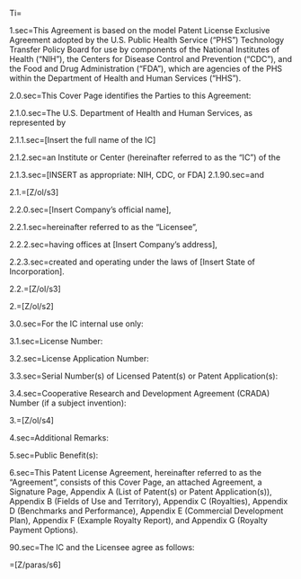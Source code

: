 Ti=</i>

1.sec=This Agreement is based on the model Patent License Exclusive Agreement adopted by the U.S. Public Health Service (“PHS”) Technology Transfer Policy Board for use by components of the National Institutes of Health (“NIH”), the Centers for Disease Control and Prevention (“CDC”), and the Food and Drug Administration (“FDA”), which are agencies of the PHS within the Department of Health and Human Services (“HHS”).

2.0.sec=This Cover Page identifies the Parties to this Agreement:

2.1.0.sec=The U.S. Department of Health and Human Services, as represented by

2.1.1.sec=[Insert the full name of the IC]

2.1.2.sec=an Institute or Center (hereinafter referred to as the “IC”) of the

2.1.3.sec=[INSERT as appropriate: NIH, CDC, or FDA]
2.1.90.sec=and

2.1.=[Z/ol/s3]

2.2.0.sec=[Insert Company’s official name],

2.2.1.sec=hereinafter referred to as the “Licensee”,

2.2.2.sec=having offices at [Insert Company’s address],

2.2.3.sec=created and operating under the laws of [Insert State of Incorporation].

2.2.=[Z/ol/s3]

2.=[Z/ol/s2]

3.0.sec=For the IC internal use only:

3.1.sec=License Number:

3.2.sec=License Application Number:

3.3.sec=Serial Number(s) of Licensed Patent(s) or Patent Application(s):

3.4.sec=Cooperative Research and Development Agreement (CRADA) Number (if a subject invention):

3.=[Z/ol/s4]

4.sec=Additional Remarks:

5.sec=Public Benefit(s):

6.sec=This Patent License Agreement, hereinafter referred to as the “Agreement”, consists of this Cover Page, an attached Agreement, a Signature Page, Appendix A (List of Patent(s) or Patent Application(s)), Appendix B (Fields of Use and Territory), Appendix C (Royalties), Appendix D (Benchmarks and Performance), Appendix E (Commercial Development Plan), Appendix F (Example Royalty Report), and Appendix G (Royalty Payment Options).

90.sec=The IC and the Licensee agree as follows:


=[Z/paras/s6]
